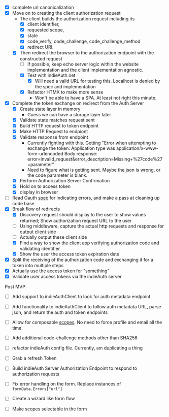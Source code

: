 - [x] complete url canonicalization
- [x] Move on to creating the client authorization request
  - The client builds the authorization request including its 
    - [x] client identifier, 
    - [x] requested scope, 
    - [x] state
    - [x] code_verify, code_challenge, code_challenge_method
    - [x] redirect URI.
  - [x] Then redirect the browser to the authorization endpoint with the constructed request
    - [ ] If possible, keep echo server logic within the website implementation and the client implementation agnostic.
    - [x] Test with indieAuth.net
      - [x] Will need a valid URL for testing this. Localhost is denied by the spec and implementation 
    - [x] Refactor HTMX to make more sense 
      - Won't be able to have a SPA. At least not right this minute.
- [x] Complete the token exchange on redirect from the Auth Server
  - [x] Create state layer in memory
    - Guess we can have a storage layer later
  - [x] Validate state matches request sent
  - [x] Build HTTP request to token endpoint
  - [x] Make HTTP Request to endpiont
  - [x] Validate response from endpoint
    - Currently fighting with this. Getting "Error when attempting to exchange the token: Application type was application/x-www-form-urlencoded Body response: error=invalid_request&error_description=Missing+%27code%27+parameter"
    - Need to figure what is getting sent. Maybe the json is wrong, or the code parameter is blank.
  - [x] Perform Authorization Server Confirmation
  - [x] Hold on to access token
  - [x] display in browser
- [ ] Read Oauth [spec](https://datatracker.ietf.org/doc/html/rfc6749#section-4.1.2.1) for indicating errors, and make a pass at cleaning up code base.
- [x] Break flow of redirects
  - [x] Discovery request should display to the user to show values returned; Show authorization request URL to the user
  - [ ] Using middleware, capture the actual http requests and response for output client side
  - [ ] Actually output these client side
  - [x] Find a way to show the client app verifying authorization code and validating identifier
  - [x] Show the user the access token expiration date
- [x] Split the receiving of the authorization code and exchanging it for a token into multiple steps
- [x] Actually use the access token for "something"
- [x] Validate user access tokens via the indieAuth server

Post MVP
- [ ] Add support to indieAuthClient to look for auth metadata endpoint
- [ ] Add functionality to indieAuthClient to follow auth metadata URL, parse json, and return the auth and token endpoints
- [ ] Allow for composable [scopes](https://indieauth.spec.indieweb.org/#profile-information-li-1). No need to force profile and email all the time.
- [ ] Add additional code-challenge methods other than SHA256
- [ ] refactor indieAuth config file. Currently, am duplicating a thing
- [ ] Grab a refresh Token
- [ ] Build indieAuth Server Authorization Endpoint to respond to authorization requests
- [ ] Fix error handling on the form. Replace instances of `formData.Errors["url"]`
- [ ] Create a wizard like form flow
- [ ] Make scopes selectable in the form

